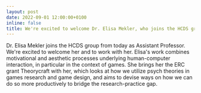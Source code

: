 ```yaml
---
layout: post
date: 2022-09-01 12:00:00+0100
inline: false
title: We're excited to welcome Dr. Elisa Mekler, who joins the HCDS group from today as Assistant Professor.
---
```


Dr. Elisa Mekler joins the HCDS group from today as Assistant Professor. We're excited to welcome her and to work with her. Elisa's work combines motivational and aesthetic processes underlying human-computer interaction, in particular in the context of games. She brings her the ERC grant Theorycraft with her, which looks at how we utilize psych theories in games research and game design, and aims to devise ways on how we can do so more productively to bridge the research-practice gap.